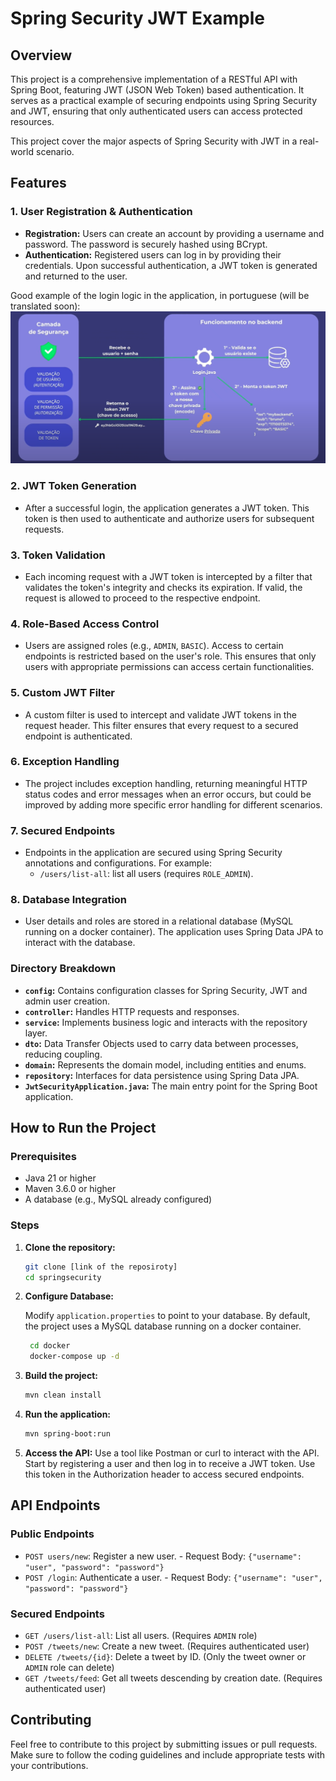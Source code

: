 # Spring Security JWT Example

## Overview

This project is a comprehensive implementation of a RESTful API with Spring Boot, featuring JWT (JSON Web Token) based
authentication. It serves as a practical example of securing endpoints using Spring Security and JWT, ensuring that only
authenticated users can access protected resources.

This project cover the major aspects of Spring Security with JWT in a real-world scenario.

## Features

### 1. **User Registration & Authentication**

- **Registration:** Users can create an account by providing a username and password. The password is securely hashed
  using BCrypt.
- **Authentication:** Registered users can log in by providing their credentials. Upon successful authentication, a JWT
  token is generated and returned to the user.

Good example of the login logic in the application, in portuguese (will be translated soon):
![img.png](images/img.png)

### 2. **JWT Token Generation**

- After a successful login, the application generates a JWT token. This token is then used to authenticate and authorize
  users for subsequent requests.

### 3. **Token Validation**

- Each incoming request with a JWT token is intercepted by a filter that validates the token's integrity and checks its
  expiration. If valid, the request is allowed to proceed to the respective endpoint.

### 4. **Role-Based Access Control**

- Users are assigned roles (e.g., `ADMIN`, `BASIC`). Access to certain endpoints is restricted based on the
  user's role. This ensures that only users with appropriate permissions can access certain functionalities.

### 5. **Custom JWT Filter**

- A custom filter is used to intercept and validate JWT tokens in the request header. This filter ensures that every
  request to a secured endpoint is authenticated.

### 6. **Exception Handling**

- The project includes exception handling, returning meaningful HTTP status codes and error messages when an
  error occurs, but could be improved by adding more specific error handling for different scenarios.

### 7. **Secured Endpoints**

- Endpoints in the application are secured using Spring Security annotations and configurations. For example:
    - `/users/list-all`: list all users (requires `ROLE_ADMIN`).

### 8. **Database Integration**

- User details and roles are stored in a relational database (MySQL running on a docker container). The application uses
  Spring Data JPA to interact with the database.

### Directory Breakdown

- **`config`:** Contains configuration classes for Spring Security, JWT and admin user creation.
- **`controller`:** Handles HTTP requests and responses.
- **`service`:** Implements business logic and interacts with the repository layer.
- **`dto`:** Data Transfer Objects used to carry data between processes, reducing coupling.
- **`domain`:** Represents the domain model, including entities and enums.
- **`repository`:** Interfaces for data persistence using Spring Data JPA.
- **`JwtSecurityApplication.java`:** The main entry point for the Spring Boot application.

## How to Run the Project

### Prerequisites

- Java 21 or higher
- Maven 3.6.0 or higher
- A database (e.g., MySQL already configured)

### Steps

1. **Clone the repository:**

   ```bash
   git clone [link of the reposiroty]
   cd springsecurity
   ```

2. **Configure Database:**

   Modify `application.properties` to point to your database. By default, the project uses a MySQL database running on a
   docker container.

    ```bash
     cd docker
     docker-compose up -d
    ```

3. **Build the project:**

   ```bash
   mvn clean install
   ```

4. **Run the application:**

   ```bash
   mvn spring-boot:run
   ```

5. **Access the API:**
   Use a tool like Postman or curl to interact with the API. Start by registering a user and then log in to receive a
   JWT token. Use this token in the Authorization header to access secured endpoints.

## API Endpoints

### Public Endpoints

- `POST users/new`: Register a new user. - Request Body: `{"username": "user", "password": "password"}`
- `POST /login`: Authenticate a user. - Request Body: `{"username": "user", "password": "password"}`

### Secured Endpoints

- `GET /users/list-all`: List all users. (Requires `ADMIN` role)
- `POST /tweets/new`: Create a new tweet. (Requires authenticated user)
- `DELETE /tweets/{id}`: Delete a tweet by ID. (Only the tweet owner or `ADMIN` role can delete)
- `GET /tweets/feed`: Get all tweets descending by creation date. (Requires authenticated user)

## Contributing

Feel free to contribute to this project by submitting issues or pull requests. Make sure to follow the coding guidelines
and include appropriate tests with your contributions.